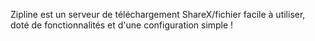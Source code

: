 Zipline est un serveur de téléchargement ShareX/fichier facile à utiliser, doté de fonctionnalités et d'une configuration simple !